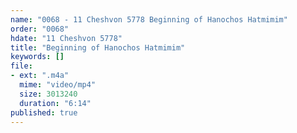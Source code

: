 ```yaml
---
name: "0068 - 11 Cheshvon 5778 Beginning of Hanochos Hatmimim"
order: "0068"
hdate: "11 Cheshvon 5778"
title: "Beginning of Hanochos Hatmimim"
keywords: []
file:
- ext: ".m4a"
  mime: "video/mp4"
  size: 3013240
  duration: "6:14"
published: true
---
```


